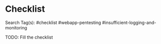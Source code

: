 # Checklist

Search Tag(s): #checklist #webapp-pentesting #insufficient-logging-and-monitoring

TODO: Fill the checklist